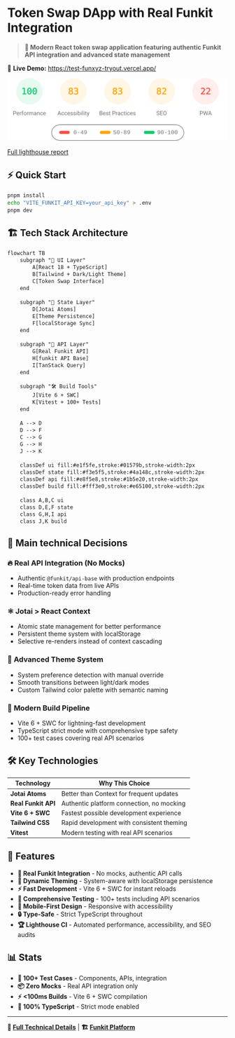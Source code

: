 # Token Swap DApp with Real Funkit Integration

> **🚀 Modern React token swap application featuring authentic Funkit API integration and advanced state management**

🔗 **Live Demo:** <https://test-funxyz-tryout.vercel.app/>

<img width="700" src="https://raw.githubusercontent.com/cheshirecode/test-funxyz-tryout/refs/heads/lighthouse/lighthouse_results/desktop/pagespeed.svg"/>

[Full lighthouse report](https://htmlpreview.github.io/?https://raw.githubusercontent.com/cheshirecode/test-funxyz-tryout/refs/heads/lighthouse/lighthouse_results/desktop/test_funxyz_tryout_vercel_app.html?token=GHSAT0AAAAAADIRZYYCRHEBLAU2CT2WD3JW2ERCIMQ)

## ⚡ Quick Start

```bash
pnpm install
echo "VITE_FUNKIT_API_KEY=your_api_key" > .env
pnpm dev
```

## 🏗️ Tech Stack Architecture

```mermaid
flowchart TB
    subgraph "🎨 UI Layer"
        A[React 18 + TypeScript]
        B[Tailwind + Dark/Light Theme]
        C[Token Swap Interface]
    end

    subgraph "🧠 State Layer"
        D[Jotai Atoms]
        E[Theme Persistence]
        F[localStorage Sync]
    end

    subgraph "🔌 API Layer"
        G[Real Funkit API]
        H[funkit API Base]
        I[TanStack Query]
    end

    subgraph "🛠️ Build Tools"
        J[Vite 6 + SWC]
        K[Vitest + 100+ Tests]
    end

    A --> D
    D --> F
    C --> G
    G --> H
    J --> K

    classDef ui fill:#e1f5fe,stroke:#01579b,stroke-width:2px
    classDef state fill:#f3e5f5,stroke:#4a148c,stroke-width:2px
    classDef api fill:#e8f5e8,stroke:#1b5e20,stroke-width:2px
    classDef build fill:#fff3e0,stroke:#e65100,stroke-width:2px

    class A,B,C ui
    class D,E,F state
    class G,H,I api
    class J,K build
```

## 🎯 Main technical Decisions

### 🔥 **Real API Integration (No Mocks)**

- Authentic `@funkit/api-base` with production endpoints
- Real-time token data from live APIs
- Production-ready error handling

### ⚛️ **Jotai > React Context**

- Atomic state management for better performance
- Persistent theme system with localStorage
- Selective re-renders instead of context cascading

### 🎨 **Advanced Theme System**

- System preference detection with manual override
- Smooth transitions between light/dark modes
- Custom Tailwind color palette with semantic naming

### 🚀 **Modern Build Pipeline**

- Vite 6 + SWC for lightning-fast development
- TypeScript strict mode with comprehensive type safety
- 100+ test cases covering real API scenarios

## 🛠️ Key Technologies

| Technology          | Why This Choice                           |
| ------------------- | ----------------------------------------- |
| **Jotai Atoms**     | Better than Context for frequent updates  |
| **Real Funkit API** | Authentic platform connection, no mocking |
| **Vite 6 + SWC**    | Fastest possible development experience   |
| **Tailwind CSS**    | Rapid development with consistent theming |
| **Vitest**          | Modern testing with real API scenarios    |

## 🚀 Features

- **🔗 Real Funkit Integration** - No mocks, authentic API calls
- **🎨 Dynamic Theming** - System-aware with localStorage persistence
- **⚡ Fast Development** - Vite 6 + SWC for instant reloads
- **🧪 Comprehensive Testing** - 100+ tests including API scenarios
- **📱 Mobile-First Design** - Responsive with accessibility
- **🔒 Type-Safe** - Strict TypeScript throughout
- **🏆 Lighthouse CI** - Automated performance, accessibility, and SEO audits

## 📊 Stats

- **🧪 100+ Test Cases** - Components, APIs, integration
- **📦 Zero Mocks** - Real API integration only
- **⚡ <100ms Builds** - Vite 6 + SWC compilation
- **🎯 100% TypeScript** - Strict mode enabled

---

**📖 [Full Technical Details](./tech-details.md)** | **🏗️ [Funkit Platform](https://fun.xyz)**
